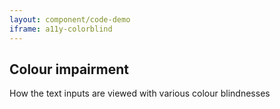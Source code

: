 ```yaml
---
layout: component/code-demo
iframe: a11y-colorblind
---
```

## Colour impairment

How the text inputs are viewed with various colour blindnesses
